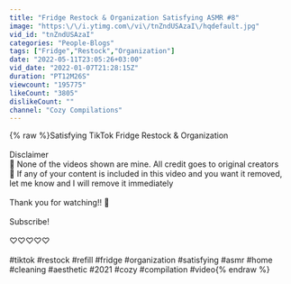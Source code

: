 ```yaml
---
title: "Fridge Restock & Organization Satisfying ASMR #8"
image: "https:\/\/i.ytimg.com\/vi\/tnZndUSAzaI\/hqdefault.jpg"
vid_id: "tnZndUSAzaI"
categories: "People-Blogs"
tags: ["Fridge","Restock","Organization"]
date: "2022-05-11T23:05:26+03:00"
vid_date: "2022-01-07T21:28:15Z"
duration: "PT12M26S"
viewcount: "195775"
likeCount: "3805"
dislikeCount: ""
channel: "Cozy Compilations"
---
```

{% raw %}Satisfying TikTok Fridge Restock &amp; Organization <br /><br />Disclaimer<br />💞 None of the videos shown are mine. All credit goes to original creators <br />💞 If any of your content is included in this video and you want it removed, let me know and I will remove it immediately <br /><br />Thank you for watching!! 🥰<br /><br />Subscribe!<br /><br />♡♡♡♡♡<br /><br />#tiktok #restock #refill #fridge #organization #satisfying #asmr #home #cleaning #aesthetic #2021 #cozy #compilation #video{% endraw %}
